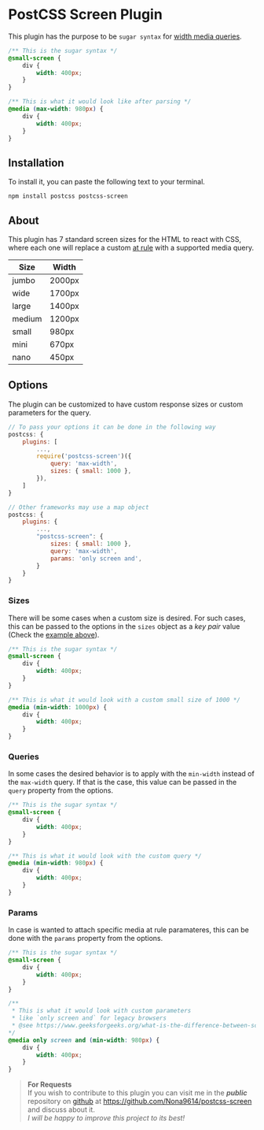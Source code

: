 PostCSS Screen Plugin
================================

This plugin has the purpose to be `sugar syntax` for [width media queries](https://developer.mozilla.org/en-US/docs/Web/CSS/@media/width).

``` CSS
/** This is the sugar syntax */
@small-screen {
    div {
        width: 400px; 
    }
}

/** This is what it would look like after parsing */
@media (max-width: 980px) {
    div {
        width: 400px; 
    }
}
```

Installation
----------------
To install it, you can paste the following text to your terminal.

``` npm
npm install postcss postcss-screen
```

About
----------------
This plugin has 7 standard screen sizes for the HTML to react with CSS, where each one will replace a custom [at rule](https://developer.mozilla.org/en-US/docs/Web/CSS/At-rule) with a supported media query.

| Size   | Width   |
|--------|---------|
| jumbo  | 2000px  |
| wide   | 1700px  |
| large  | 1400px  |
| medium | 1200px  |
| small  | 980px   |
| mini   | 670px   |
| nano   | 450px   |

Options
--------------------------------

The plugin can be customized to have custom response sizes or custom parameters for the query.

``` js
// To pass your options it can be done in the following way
postcss: {
    plugins: [
        ...,
        require('postcss-screen')({ 
            query: 'max-width',
            sizes: { small: 1000 },
        }),
    ]
}

// Other frameworks may use a map object
postcss: {
    plugins: {
        ...,
        "postcss-screen": {
            sizes: { small: 1000 },
            query: 'max-width',
            params: 'only screen and',
        }
    }
}
```
### Sizes
There will be some cases when a custom size is desired. For such cases, this can be passed to the options in the `sizes` object as a *key pair* value (Check the [example above](#options)).

``` CSS
/** This is the sugar syntax */
@small-screen {
    div {
        width: 400px; 
    }
}

/** This is what it would look with a custom small size of 1000 */
@media (min-width: 1000px) {
    div {
        width: 400px; 
    }
}
```

### Queries
In some cases the desired behavior is to apply with the `min-width` instead of the `max-width` query. If that is the case, this value can be passed in the `query` property from the options.

``` CSS
/** This is the sugar syntax */
@small-screen {
    div {
        width: 400px; 
    }
}

/** This is what it would look with the custom query */
@media (min-width: 980px) {
    div {
        width: 400px; 
    }
}
```
### Params
In case is wanted to attach specific media at rule paramateres, this can be done with the `params` property from the options.

``` CSS
/** This is the sugar syntax */
@small-screen {
    div {
        width: 400px; 
    }
}

/**
 * This is what it would look with custom parameters
 * like `only screen and` for legacy browsers
 * @see https://www.geeksforgeeks.org/what-is-the-difference-between-screen-and-only-screen-in-media-queries/
*/
@media only screen and (min-width: 980px) {
    div {
        width: 400px; 
    }
}
```
> __For Requests__<br>
> If you wish to contribute to this plugin you can visit me in the __*public*__ repository on [github](https://github.com/) at https://github.com/Nona9614/postcss-screen and discuss about it.<br>
*I will be happy to improve this project to its best!*
